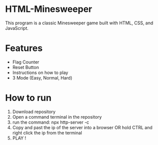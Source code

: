 # HTML-Minesweeper

This program is a classic Minesweeper game built with HTML, CSS, and JavaScript. 

# Features
- Flag Counter
- Reset Button
- Instructions on how to play
- 3 Mode (Easy, Normal, Hard)

# How to run
1. Download repository
2. Open a command terminal in the repository
3. run the command: npx http-server -c
4. Copy and past the ip of the server into a browser    OR    hold CTRL and right click the ip from the terminal
5. PLAY ! 
